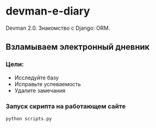 # devman-e-diary
Devman 2.0. Знакомство с Django: ORM. 

## Взламываем электронный дневник

### Цели:
- Исследуйте базу
- Исправьте успеваемость
- Удалите замечания


### Запуск скрипта на работающем сайте
 `python scripts.py`

